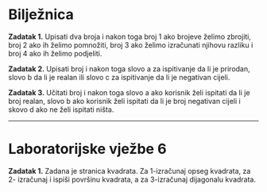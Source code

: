 <h1>Bilježnica</h1>

<strong>Zadatak 1.</strong> Upisati dva broja i nakon toga broj 1 ako brojeve želimo zbrojiti, broj 2 ako ih želimo pomnožiti, broj 3 ako 
želimo izračunati njihovu razliku i broj 4 ako ih želimo podjeliti.

<strong>Zadatak 2.</strong> Upisati broj i nakon toga slovo a za ispitivanje da li je prirodan, slovo b da li je realan ili slovo c za ispitivanje da li je negativan cijeli.

<strong>Zadatak 3.</strong> Učitati broj i nakon toga slovo a ako korisnik želi ispitati da li je broj realan, slovo b ako korisnik želi ispitati da li je broj negativan cijeli i skovo d ako ne želi ispitati ništa.


<hr>

<h1>Laboratorijske vježbe 6</h1>

<strong>Zadatak 1.</strong> Zadana je stranica kvadrata. Za 1-izračunaj opseg kvadrata, za 2- izračunaj i ispiši površinu kvadrata, a za 3-izračunaj dijagonalu kvadrata.

